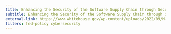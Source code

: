 ```yaml
---
title: Enhancing the Security of the Software Supply Chain through Secure Software Development Practices
subtitle: Enhancing the Security of the Software Supply Chain through Secure Software Development Practices
external-link: https://www.whitehouse.gov/wp-content/uploads/2022/09/M-22-18.pdf
filters: fed-policy cybersecurity
---
```

